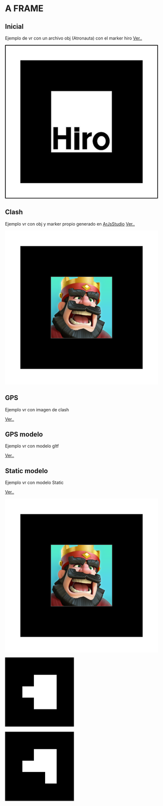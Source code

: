 

# A FRAME

## Inicial

Ejemplo de vr con un archivo obj (Atronauta) con el marker hiro
[Ver..](https://elberfeld2.github.io/js3d/a_frame/inicial.html)


![IMG](./marker/marker_hiro.png)

## Clash

Ejemplo vr con obj y marker propio generado en [ArJsStudio](https://ar-js-org.github.io/studio/)
[Ver..](https://elberfeld2.github.io/js3d/a_frame/M1.html)

![IMG](./marker/marker_clash.png)

## GPS

Ejemplo vr con imagen de clash 

[Ver..](https://elberfeld2.github.io/js3d/a_frame/M2.html)

## GPS modelo

Ejemplo vr con modelo gltf

[Ver..](https://elberfeld2.github.io/js3d/a_frame/M3.html)

## Static modelo

Ejemplo vr con modelo Static

[Ver..](https://elberfeld2.github.io/js3d/a_frame/M5.html)


![IMG](./marker/marker_clash.png)

![IMG](./marker/barcodes/00.png)

![IMG](./marker/barcodes/01.png)